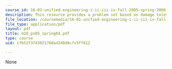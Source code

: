 ```yaml
---
course_id: 16-01-unified-engineering-i-ii-iii-iv-fall-2005-spring-2006
description: This resource provides a problem set based on damage tolerance requirements.
file_location: /coursemedia/16-01-unified-engineering-i-ii-iii-iv-fall-2005-spring-2006/cfb52f3f43021768ad240d8cfc5ff812_m18_ps05_spring04.pdf
file_type: application/pdf
layout: pdf
title: m18_ps05_spring04.pdf
type: course
uid: cfb52f3f43021768ad240d8cfc5ff812

---
```

None